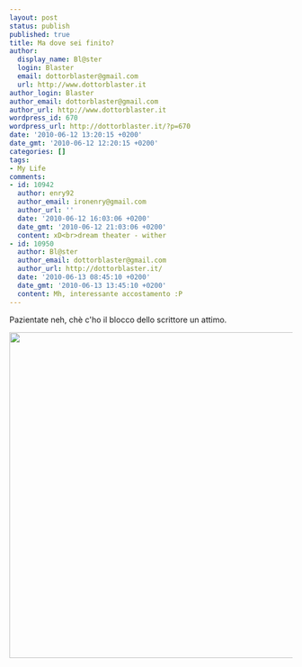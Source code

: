 ```yaml
---
layout: post
status: publish
published: true
title: Ma dove sei finito?
author:
  display_name: Bl@ster
  login: Blaster
  email: dottorblaster@gmail.com
  url: http://www.dottorblaster.it
author_login: Blaster
author_email: dottorblaster@gmail.com
author_url: http://www.dottorblaster.it
wordpress_id: 670
wordpress_url: http://dottorblaster.it/?p=670
date: '2010-06-12 13:20:15 +0200'
date_gmt: '2010-06-12 12:20:15 +0200'
categories: []
tags:
- My Life
comments:
- id: 10942
  author: enry92
  author_email: ironenry@gmail.com
  author_url: ''
  date: '2010-06-12 16:03:06 +0200'
  date_gmt: '2010-06-12 21:03:06 +0200'
  content: xD<br>dream theater - wither
- id: 10950
  author: Bl@ster
  author_email: dottorblaster@gmail.com
  author_url: http://dottorblaster.it/
  date: '2010-06-13 08:45:10 +0200'
  date_gmt: '2010-06-13 13:45:10 +0200'
  content: Mh, interessante accostamento :P
---
```

<p>Pazientate neh, chè c'ho il blocco dello scrittore un attimo.</p>
<p style="text-align: center;"><img class="aligncenter" title="SEAN   " src="http://www.motifake.com/image/demotivational-poster/1006/sean-the-tortoise-and-the-hare-hairy-monkey-typewriter-theor-demotivational-poster-1275602040.jpg" alt="" width="640" height="579" /></p>
